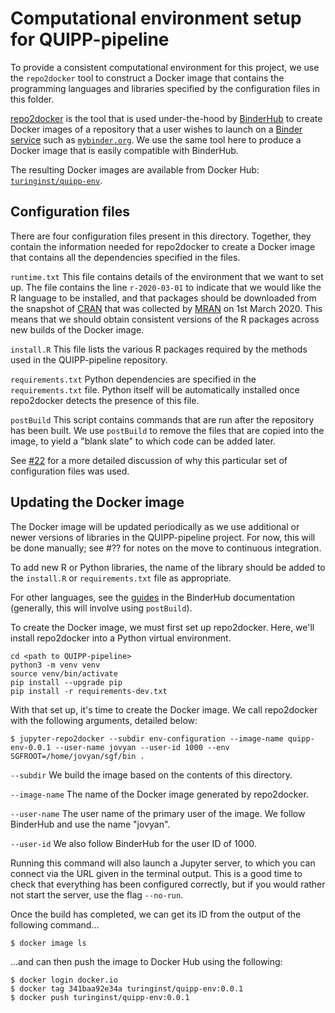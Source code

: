 # Computational environment setup for QUIPP-pipeline

To provide a consistent computational environment for this project, we use the `repo2docker` tool to construct a Docker image that contains the programming languages and libraries specified by the configuration files in this folder.

[repo2docker](https://repo2docker.readthedocs.io/en/latest/) is the tool that is used under-the-hood by [BinderHub](https://binderhub.readthedocs.io/en/latest/) to create Docker images of a repository that a user wishes to launch on a [Binder service](https://mybinder.readthedocs.io/en/latest/) such as [`mybinder.org`](https://mybinder.org/).
We use the same tool here to produce a Docker image that is easily compatible with BinderHub.

The resulting Docker images are available from Docker Hub: [`turinginst/quipp-env`](https://hub.docker.com/r/turinginst/quipp-env).


## Configuration files

There are four configuration files present in this directory.
Together, they contain the information needed for repo2docker to create a Docker image that contains all the dependencies specified in the files.

`runtime.txt`
This file contains details of the environment that we want to set up.
The file contains the line `r-2020-03-01` to indicate that we would like the R language to be installed, and that packages should be downloaded from the snapshot of [CRAN](https://cran.r-project.org/) that was collected by [MRAN](https://mran.microsoft.com/timemachine) on 1st March 2020.
This means that we should obtain consistent versions of the R packages across new builds of the Docker image.

`install.R`
This file lists the various R packages required by the methods used in the QUIPP-pipeline repository.

`requirements.txt`
Python dependencies are specified in the `requirements.txt` file.
Python itself will be automatically installed once repo2docker detects the presence of this file.

`postBuild`
This script contains commands that are run after the repository has been built.
We use `postBuild` to remove the files that are copied into the image, to yield a "blank slate" to which code can be added later.

See [#22](https://github.com/alan-turing-institute/QUIPP-pipeline/issues/22) for a more detailed discussion of why this particular set of configuration files was used.


## Updating the Docker image

The Docker image will be updated periodically as we use additional or newer versions of libraries in the QUIPP-pipeline project.
For now, this will be done manually; see #?? for notes on the move to continuous integration.

To add new R or Python libraries, the name of the library should be added to the `install.R` or `requirements.txt` file as appropriate.

For other languages, see the [guides](https://mybinder.readthedocs.io/en/latest/howto/languages.html) in the BinderHub documentation (generally, this will involve using `postBuild`).

To create the Docker image, we must first set up repo2docker.
Here, we'll install repo2docker into a Python virtual environment.
```
cd <path to QUIPP-pipeline>
python3 -m venv venv
source venv/bin/activate
pip install --upgrade pip
pip install -r requirements-dev.txt
```

With that set up, it's time to create the Docker image.
We call repo2docker with the following arguments, detailed below:
```
$ jupyter-repo2docker --subdir env-configuration --image-name quipp-env-0.0.1 --user-name jovyan --user-id 1000 --env SGFROOT=/home/jovyan/sgf/bin .
```
`--subdir` We build the image based on the contents of this directory.

`--image-name` The name of the Docker image generated by repo2docker.

`--user-name` The user name of the primary user of the image. We follow BinderHub and use the name "jovyan".

`--user-id` We also follow BinderHub for the user ID of 1000.

Running this command will also launch a Jupyter server, to which you can connect via the URL given in the terminal output.
This is a good time to check that everything has been configured correctly, but if you would rather not start the server, use the flag `--no-run`.

Once the build has completed, we can get its ID from the output of the following command...
```
$ docker image ls
```
...and can then push the image to Docker Hub using the following:
```
$ docker login docker.io
$ docker tag 341baa92e34a turinginst/quipp-env:0.0.1
$ docker push turinginst/quipp-env:0.0.1
```
